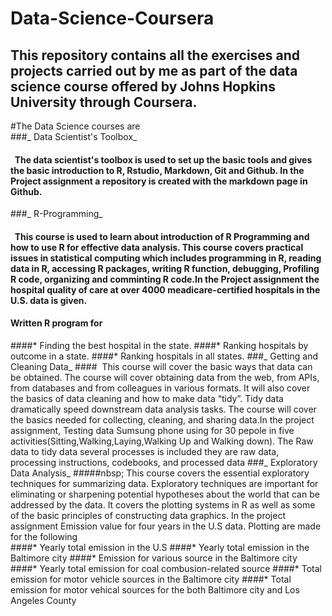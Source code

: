 # Data-Science-Coursera
## This repository contains all the exercises and projects carried out by me as part of the data science course offered by Johns Hopkins University through Coursera. 
#The Data Science courses are  
###_ Data Scientist's Toolbox_
#### &nbsp;&nbsp;The data scientist's toolbox is used to set up the basic tools and gives the basic introduction to R, Rstudio, Markdown, Git and Github. In the Project assignment a repository is created with the markdown page in Github.
###_ R-Programming_
#### &nbsp;&nbsp;This course is used to learn about introduction of R Programming and how to use R for effective data analysis. This course covers practical issues in statistical computing which includes programming in R, reading data in R, accessing R packages, writing R function, debugging, Profiling R code, organizing and comminting R code.In the Project assignment the hospital quality of care at over 4000 meadicare-certified hospitals in the U.S. data is given. 
#### Written R program for 
####* Finding the best hospital in the state.
####* Ranking hospitals by outcome in a state.
####* Ranking hospitals in all states.
###_ Getting and Cleaning Data_
####&nbsp;&nbsp;This course will cover the basic ways that data can be obtained. The course will cover obtaining data from the web, from APIs, from databases and from colleagues in various formats. It will also cover the basics of data cleaning and how to make data “tidy”. Tidy data dramatically speed downstream data analysis tasks. The course will cover the basics needed for collecting, cleaning, and sharing data.In the project assignment, Testing data Sumsung phone using for 30 pepole in five activities(Sitting,Walking,Laying,Walking Up and Walking down). The Raw data to tidy data several processes is included they are raw data, processing instructions, codebooks, and processed data 
###_ Exploratory Data Analysis_
#####nbsp;&nbsp;This course covers the essential exploratory techniques for summarizing data. Exploratory techniques are important for eliminating or sharpening potential hypotheses about the world that can be addressed by the data. It covers the plotting systems in R as well as some of the basic principles of constructing data graphics. In the project assignment Emission value for four years in the U.S data.
Plotting are made for the following  
####* Yearly total emission in the U.S
####* Yearly total emission in the Baltimore city
####* Emission for various source in the Baltimore city
####* Yearly total emission for coal combusion-related source
####* Total emission for motor vehicle sources in the Baltimore city
####* Total emission for motor vehical sources for the both Baltimore city and Los Angeles County

